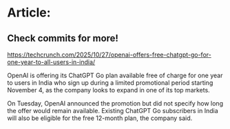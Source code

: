# Article:

## Check commits for more!
https://techcrunch.com/2025/10/27/openai-offers-free-chatgpt-go-for-one-year-to-all-users-in-india/

OpenAI is offering its ChatGPT Go plan available free of charge for one year to users in India who sign up during a limited promotional period starting November 4, as the company looks to expand in one of its top markets.

On Tuesday, OpenAI announced the promotion but did not specify how long the offer would remain available. Existing ChatGPT Go subscribers in India will also be eligible for the free 12-month plan, the company said.